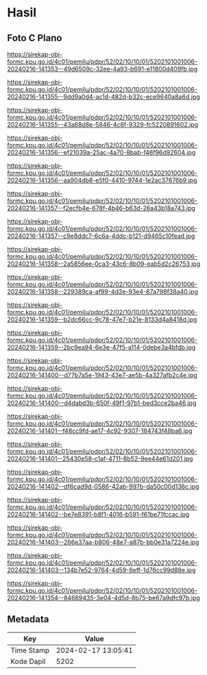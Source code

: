 # Hasil

## Foto C Plano

https://sirekap-obj-formc.kpu.go.id/4c01/pemilu/pdpr/52/02/10/10/01/5202101001006-20240216-141353--49d6509c-32ee-4a93-b691-e11800d409fb.jpg

https://sirekap-obj-formc.kpu.go.id/4c01/pemilu/pdpr/52/02/10/10/01/5202101001006-20240216-141355--9dd9a0d4-ac1d-482d-b32c-ece9640a8a6d.jpg

https://sirekap-obj-formc.kpu.go.id/4c01/pemilu/pdpr/52/02/10/10/01/5202101001006-20240216-141355--43a68d8e-5846-4c6f-9329-fc5220891602.jpg

https://sirekap-obj-formc.kpu.go.id/4c01/pemilu/pdpr/52/02/10/10/01/5202101001006-20240216-141356--ef21039a-25ac-4a70-8bab-f46f96d92604.jpg

https://sirekap-obj-formc.kpu.go.id/4c01/pemilu/pdpr/52/02/10/10/01/5202101001006-20240216-141356--aa904db8-e5f0-4410-9744-1e2ac37676b9.jpg

https://sirekap-obj-formc.kpu.go.id/4c01/pemilu/pdpr/52/02/10/10/01/5202101001006-20240216-141357--f2ecfb4e-678f-4b46-b63d-26a43b18a743.jpg

https://sirekap-obj-formc.kpu.go.id/4c01/pemilu/pdpr/52/02/10/10/01/5202101001006-20240216-141357--c9e8ddc7-6c6a-4ddc-b121-d9465c10fead.jpg

https://sirekap-obj-formc.kpu.go.id/4c01/pemilu/pdpr/52/02/10/10/01/5202101001006-20240216-141358--2a5856ee-0ca3-43c6-8b09-eab5d2c26753.jpg

https://sirekap-obj-formc.kpu.go.id/4c01/pemilu/pdpr/52/02/10/10/01/5202101001006-20240216-141358--229389ca-af99-4d3e-93e4-87a798f38a40.jpg

https://sirekap-obj-formc.kpu.go.id/4c01/pemilu/pdpr/52/02/10/10/01/5202101001006-20240216-141359--b2dc66cc-9c78-47e7-b21e-8133d4a8418d.jpg

https://sirekap-obj-formc.kpu.go.id/4c01/pemilu/pdpr/52/02/10/10/01/5202101001006-20240216-141359--2bc9ea94-6e3e-47f5-a114-0debe3a4bfdb.jpg

https://sirekap-obj-formc.kpu.go.id/4c01/pemilu/pdpr/52/02/10/10/01/5202101001006-20240216-141400--d77b7a5e-1943-43e7-ae5b-4a327afb2c4e.jpg

https://sirekap-obj-formc.kpu.go.id/4c01/pemilu/pdpr/52/02/10/10/01/5202101001006-20240216-141400--d4dabd3b-650f-49f1-97b1-bed3cce2ba46.jpg

https://sirekap-obj-formc.kpu.go.id/4c01/pemilu/pdpr/52/02/10/10/01/5202101001006-20240216-141401--f48cc9fd-ae17-4c92-9307-184743f48ba6.jpg

https://sirekap-obj-formc.kpu.go.id/4c01/pemilu/pdpr/52/02/10/10/01/5202101001006-20240216-141401--25430e58-c1af-4711-8b52-9ee44e61d201.jpg

https://sirekap-obj-formc.kpu.go.id/4c01/pemilu/pdpr/52/02/10/10/01/5202101001006-20240216-141402--df6cad9d-0586-42ab-997b-da50c00d136c.jpg

https://sirekap-obj-formc.kpu.go.id/4c01/pemilu/pdpr/52/02/10/10/01/5202101001006-20240216-141402--be7e8391-b8f1-4016-b591-f61be71fccac.jpg

https://sirekap-obj-formc.kpu.go.id/4c01/pemilu/pdpr/52/02/10/10/01/5202101001006-20240216-141403--266e37aa-b806-48e7-a87b-bb0e31a7224e.jpg

https://sirekap-obj-formc.kpu.go.id/4c01/pemilu/pdpr/52/02/10/10/01/5202101001006-20240216-141403--134b7e52-9764-4d59-8eff-1d76cc99d88e.jpg

https://sirekap-obj-formc.kpu.go.id/4c01/pemilu/pdpr/52/02/10/10/01/5202101001006-20240216-141354--84689435-3e04-4d5d-8b75-be67a9dfc97b.jpg


## Metadata

| Key        | Value               |
| ---------- | ------------------- |
| Time Stamp | 2024-02-17 13:05:41 |
| Kode Dapil | 5202                |



